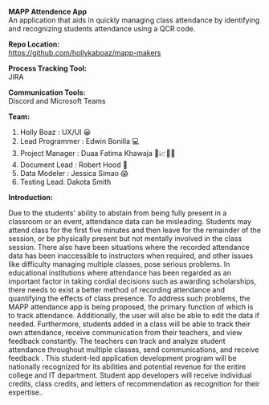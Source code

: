 **MAPP Attendence App** <br>
An application that aids in quickly managing class attendance by identifying and recognizing students attendance using a QCR code.

**Repo Location:** <br>
https://github.com/hollykaboaz/mapp-makers

**Process Tracking Tool:** <br>
JIRA

**Communication Tools:** <br>
Discord and Microsoft Teams

**Team:** <br>
1. Holly Boaz : UX/UI 😀
2. Lead Programmer : Edwin Bonilla :computer:
3. Project Manager : Duaa Fatima Khawaja 📅📈👩‍💼
4. Document Lead : Robert Hood :card_index: 
5. Data Modeler : Jessica Simao 😱
6. Testing Lead: Dakota Smith

**Introduction:** <br>

Due to the students' ability to abstain from being fully present in a classroom or an event, attendance data can be misleading. Students may attend class for the first five minutes and then leave for the remainder of the session, or be physically present but not mentally involved in the class session. There also have been situations where the recorded attendance data has been inaccessible to instructors when required, and other issues like difficulty managing multiple classes, pose serious problems. In educational institutions where attendance has been regarded as an important factor in taking cordial decisions such as awarding scholarships, there needs to exist a better method of recording attendance and quantifying the effects of class presence. To address such problems, the MAPP  attendance app is being proposed, the primary function of which is to track attendance. Additionally, the user will also be able to edit the data if needed. 
Furthermore, students added in a class will be able to track their own attendance, receive communication from their teachers, and view feedback constantly. The teachers can track and analyze student attendance throughout multiple classes, send communications, and receive feedback .
This student-led application development program will be nationally recognized for its abilities and potential revenue for the entire college and IT department. Student app developers will receive individual credits, class credits, and letters of recommendation as recognition for their expertise..

